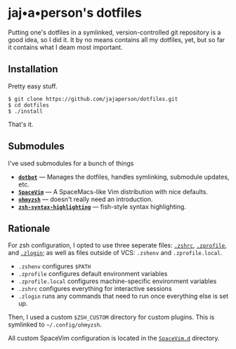 # jaj•a•person's dotfiles

Putting one's dotfiles in a symlinked, version-controlled git repository is a
good idea, so I did it. It by no means contains all my dotfiles, yet, but so
far it contains what I deam most important.

## Installation

Pretty easy stuff.

```
$ git clone https://github.com/jajaperson/dotfiles.git
$ cd dotfiles
$ ./install
```

That's it.

## Submodules

I've used submodules for a bunch of things

- [**`dotbot`**](https://github.com/anishathalye/dotbot) — Manages the
  dotfiles, handles symlinking, submodule updates, etc.
- [**`SpaceVim`**](https://github.com/SpaceVim/SpaceVim.git) — A
  SpaceMacs-like Vim distribution with nice defaults.
- [**`ohmyzsh`**](https://github.com/ohmyzsh/ohmyzsh) — doesn't really need
  an introduction.
- [**`zsh-syntax-highlighting`**](https://github.com/zsh-users/zsh-syntax-highlighting) —
  fish-style syntax highlighting.

## Rationale

For zsh configuration, I opted to use three seperate files: [`.zshrc`](/zsh/zshrc),
[`.zprofile`](/zsh/zprofile), and [`.zlogin`](/zsh/zlogin); as well as files
outside of VCS: `.zshenv` and `.zprofile.local`.

- `.zshenv` configures `$PATH`
- `.zprofile` configures default environment variables
- `.zprofile.local` configures machine-specific environment variables
- `.zshrc` configures everything for interactive sessions
- `.zlogin` runs any commands that need to run once everything else is set up.

Then, I used a custom `$ZSH_CUSTOM` directory for custom plugins. This is
symlinked to `~/.config/ohmyzsh`.

All custom SpaceVim configuration is located in the [`SpaceVim.d`](/SpaceVim.d)
directory.
